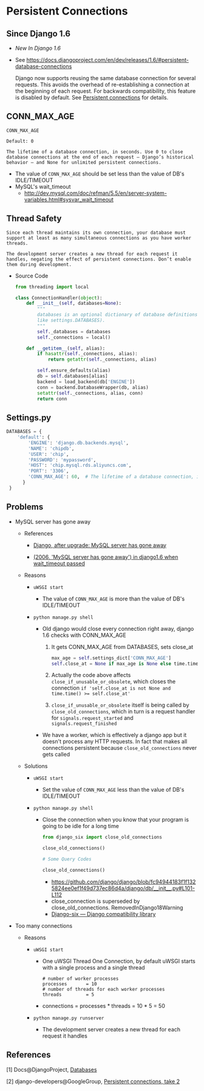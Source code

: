 # Persistent Connections

## Since Django 1.6

* _New In Django 1.6_

* See https://docs.djangoproject.com/en/dev/releases/1.6/#persistent-database-connections

  Django now supports reusing the same database connection for several requests. This avoids the overhead of re-establishing a connection at the beginning of each request. For backwards compatibility, this feature is disabled by default. See [Persistent connections](https://docs.djangoproject.com/en/dev/ref/databases/#persistent-database-connections) for details.

## CONN_MAX_AGE

```
CONN_MAX_AGE

Default: 0

The lifetime of a database connection, in seconds. Use 0 to close database connections at the end of each request — Django’s historical behavior — and None for unlimited persistent connections.
```

* The value of ``CONN_MAX_AGE`` should be set less than the value of DB's IDLE/TIMEOUT
* MySQL's wait_timeout
  * http://dev.mysql.com/doc/refman/5.5/en/server-system-variables.html#sysvar_wait_timeout

## Thread Safety

```
Since each thread maintains its own connection, your database must support at least as many simultaneous connections as you have worker threads.

The development server creates a new thread for each request it handles, negating the effect of persistent connections. Don’t enable them during development.
```
* Source Code

  ```python
  from threading import local

  class ConnectionHandler(object):
      def __init__(self, databases=None):
          """
          databases is an optional dictionary of database definitions (structured
          like settings.DATABASES).
          """
          self._databases = databases
          self._connections = local()

      def __getitem__(self, alias):
          if hasattr(self._connections, alias):
              return getattr(self._connections, alias)

          self.ensure_defaults(alias)
          db = self.databases[alias]
          backend = load_backend(db['ENGINE'])
          conn = backend.DatabaseWrapper(db, alias)
          setattr(self._connections, alias, conn)
          return conn
  ```

##  Settings.py

```python
DATABASES = {
    'default': {
        'ENGINE': 'django.db.backends.mysql',
        'NAME': 'chipdb',
        'USER': 'chip',
        'PASSWORD': 'mypassword',
        'HOST': 'chip.mysql.rds.aliyuncs.com',
        'PORT': '3306',
        'CONN_MAX_AGE': 60,  # The lifetime of a database connection, in seconds. Default 0.
      }
 }
```

## Problems

* MySQL server has gone away

  * References

    * [Django, after upgrade: MySQL server has gone away](http://stackoverflow.com/questions/26958592/django-after-upgrade-mysql-server-has-gone-away)

    * [(2006, 'MySQL server has gone away') in django1.6 when wait_timeout passed](https://code.djangoproject.com/ticket/21597#comment:12)

  * Reasons

    * ``uWSGI start``

      * The value of ``CONN_MAX_AGE`` is more than the value of DB's IDLE/TIMEOUT

    * ``python manage.py shell``

      * Old django would close every connection right away, django 1.6 checks with CONN_MAX_AGE

        1. It gets CONN_MAX_AGE from DATABASES, sets close_at

           ```python
           max_age = self.settings_dict['CONN_MAX_AGE']
           self.close_at = None if max_age is None else time.time() + max_age
           ```

        2. Actually the code above affects ``close_if_unusable_or_obsolete``, which closes the connection ``if 'self.close_at is not None and time.time() >= self.close_at'``

        3. ``close_if_unusable_or_obsolete`` itself is being called by ``close_old_connections``, which in turn is a request handler for ``signals.request_started`` and ``signals.request_finished``

      * We have a worker, which is effectively a django app but it doesn't process any HTTP requests. In fact that makes all connections persistent because ``close_old_connections`` never gets called

  * Solutions

    * ``uWSGI start``

      * Set the value of ``CONN_MAX_AGE`` less than the value of DB's IDLE/TIMEOUT

    * ``python manage.py shell``

      * Close the connection when you know that your program is going to be idle for a long time

        ```python
        from django_six import close_old_connections

        close_old_connections()

        # Some Query Codes

        close_old_connections()
        ```

        * https://github.com/django/django/blob/fc94944183f1f1325824ee0ef1f49d737ec86d4a/django/db/__init__.py#L101-L112
        * close_connection is superseded by close_old_connections. RemovedInDjango18Warning
        * [Django-six — Django compatibility library](https://github.com/django-xxx/django-six)

* Too many connections

  * Reasons

    * ``uWSGI start``

      * One uWSGI Thread One Connection, by default uWSGI starts with a single process and a single thread

        ```
        # number of worker processes
        processes       = 10
        # number of threads for each worker processes
        threads         = 5
        ```

      * connections = processes * threads = 10 * 5 = 50

    * ``python manage.py runserver``

      * The development server creates a new thread for each request it handles

## References

[1] Docs@DjangoProject, [Databases](https://docs.djangoproject.com/en/dev/ref/databases/)

[2] django-developers@GoogleGroup, [Persistent connections, take 2](https://groups.google.com/forum/#!topic/django-developers/rH0QQP7tI6w)